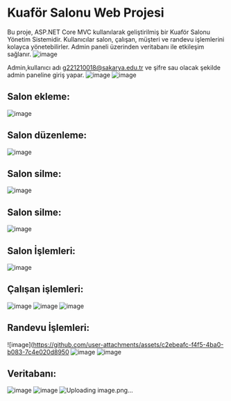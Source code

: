 # Kuaför Salonu Web Projesi
Bu proje, ASP.NET Core MVC kullanılarak geliştirilmiş bir Kuaför Salonu Yönetim Sistemidir. Kullanıcılar salon, çalışan, müşteri ve randevu işlemlerini kolayca yönetebilirler. Admin paneli üzerinden veritabanı ile etkileşim sağlanır.
![image](https://github.com/user-attachments/assets/38939a3c-ace1-42d3-8094-80403af1f3d9)


Admin,kullanıcı adı g221210018@sakarya.edu.tr ve şifre sau olacak şekilde admin paneline giriş yapar.
![image](https://github.com/user-attachments/assets/a7886377-7692-4f7b-af20-f70aad214419)
![image](https://github.com/user-attachments/assets/87ecfa2a-cd54-46e1-a25e-ec8c287e3af4)

## Salon ekleme:
![image](https://github.com/user-attachments/assets/c54745b1-965e-4937-8b5e-98ffe6992816)


## Salon düzenleme: 
![image](https://github.com/user-attachments/assets/ce4d269c-d603-469a-a205-d3b3d5c83580)

## Salon silme:
![image](https://github.com/user-attachments/assets/09743d5d-3115-4efe-a12f-7268ae6a19c3)

## Salon silme:
![image](https://github.com/user-attachments/assets/2f6f3258-d628-4722-a734-ae0720858ad9)

## Salon İşlemleri:
![image](https://github.com/user-attachments/assets/6a798438-07a7-4580-b91b-cf574496c3d7)

## Çalışan işlemleri:
![image](https://github.com/user-attachments/assets/4be6a781-706f-4284-95b7-2f1d129820f2)
![image](https://github.com/user-attachments/assets/540f7713-043a-45f9-b76e-b9f49cde5b82)
![image](https://github.com/user-attachments/assets/15405f2f-54a4-43ec-8441-6e3c5852bc96)


## Randevu İşlemleri:
![image](https://github.com/user-attachments/assets/c2ebeafc-f4f5-4ba0-b083-7c4e020d8950
![image](https://github.com/user-attachments/assets/a834708e-c965-4e86-a668-3b76f434b077)
![image](https://github.com/user-attachments/assets/7497a281-87db-4129-97b4-dd75c31029a3)


## Veritabanı:
![image](https://github.com/user-attachments/assets/afd5c59a-34ca-4e4b-bf63-d7e4cb227453)
![image](https://github.com/user-attachments/assets/6d35f19e-fb29-443c-815f-64ea057c1895)
![Uploading image.png…]()

